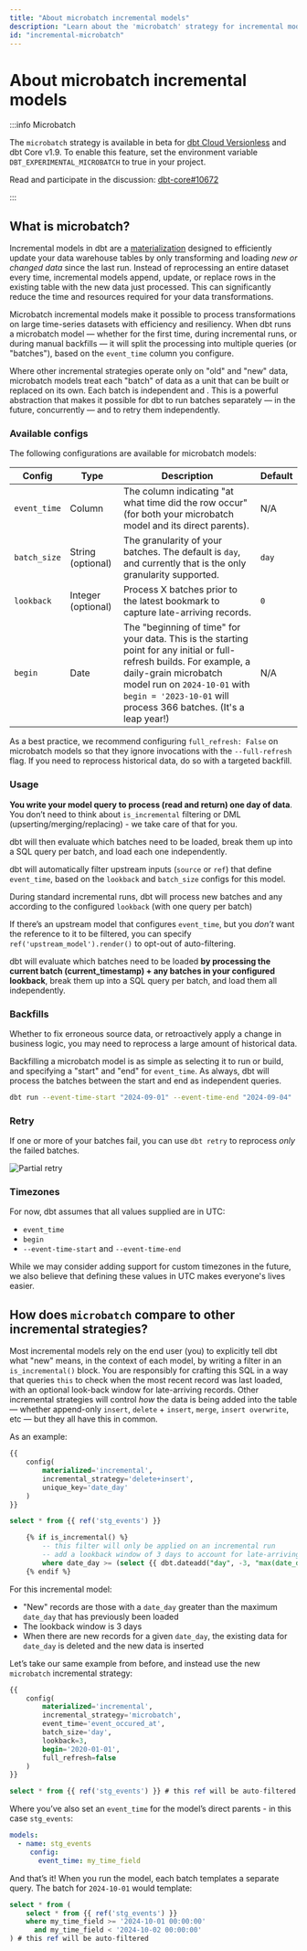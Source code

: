 ```yaml
---
title: "About microbatch incremental models"
description: "Learn about the 'microbatch' strategy for incremental models."
id: "incremental-microbatch"
---
```


# About microbatch incremental models <Lifecycle status="beta" />

:::info Microbatch

The `microbatch` strategy is available in beta for [dbt Cloud Versionless](/docs/dbt-versions/upgrade-dbt-version-in-cloud#versionless) and dbt Core v1.9. To enable this feature,  set the environment variable `DBT_EXPERIMENTAL_MICROBATCH` to true in your project.

Read and participate in the discussion: [dbt-core#10672](https://github.com/dbt-labs/dbt-core/discussions/10672)

:::

## What is microbatch?

Incremental models in dbt are a [materialization](/docs/build/materializations) designed to efficiently update your data warehouse tables by only transforming and loading _new or changed data_ since the last run. Instead of reprocessing an entire dataset every time, incremental models append, update, or replace rows in the existing table with the new data just processed. This can significantly reduce the time and resources required for your data transformations.

Microbatch incremental models make it possible to process transformations on large time-series datasets with efficiency and resiliency. When dbt runs a microbatch model — whether for the first time, during incremental runs, or during manual backfills — it will split the processing into multiple queries (or "batches"), based on the `event_time` column you configure.

Where other incremental strategies operate only on "old" and "new" data, microbatch models treat each "batch" of data as a unit that can be built or replaced on its own. Each batch is independent and <Term id="idempotent" />. This is a powerful abstraction that makes it possible for dbt to run batches separately — in the future, concurrently — and to retry them independently.

### Available configs

The following configurations are available for microbatch models:

| Config   | Type | Description   | Default |
|----------|------|---------------|---------|
| `event_time` | Column             | The column indicating "at what time did the row occur" (for both your microbatch model and its direct parents).          | N/A     |
| `batch_size` | String (optional)  | The granularity of your batches. The default is `day`, and currently that is the only granularity supported.             | `day`   |
| `lookback`   | Integer (optional) | Process X batches prior to the latest bookmark to capture late-arriving records.                                         | `0`     |
| `begin`      | Date    | The "beginning of time" for your data. This is the starting point for any initial or full-refresh builds. For example, a daily-grain microbatch model run on `2024-10-01` with `begin = '2023-10-01` will process 366 batches. (It's a leap year!)        | N/A     |

<Lightbox src="/img/docs/building-a-dbt-project/microbatch/event_time.png" title="The event_time column configures the real-world time of this record"/>

As a best practice, we recommend configuring `full_refresh: False` on microbatch models so that they ignore invocations with the `--full-refresh` flag. If you need to reprocess historical data, do so with a targeted backfill.

### Usage

**You write your model query to process (read and return) one day of data**. You don’t need to think about `is_incremental` filtering or DML (upserting/merging/replacing) - we take care of that for you.

dbt will then evaluate which batches need to be loaded, break them up into a SQL query per batch, and load each one independently.

dbt will automatically filter upstream inputs (`source` or `ref`) that define `event_time`, based on the `lookback` and `batch_size` configs for this model.

During standard incremental runs, dbt will process new batches and any according to the configured `lookback` (with one query per batch)
    
<Lightbox src="/img/docs/building-a-dbt-project/microbatch/microbatch_lookback.png" title="Configure a lookback to reprocess additional batches during standard incremental runs"/>

If there’s an upstream model that configures `event_time`, but you *don’t* want the reference to it to be filtered, you can specify `ref('upstream_model').render()` to opt-out of auto-filtering.

dbt will evaluate which batches need to be loaded **by processing the current batch (current_timestamp) + any batches in your configured lookback**, break them up into a SQL query per batch, and load them all independently. 

### Backfills

Whether to fix erroneous source data, or retroactively apply a change in business logic, you may need to reprocess a large amount of historical data.

Backfilling a microbatch model is as simple as selecting it to run or build, and specifying a "start" and "end" for `event_time`. As always, dbt will process the batches between the start and end as independent queries.

```bash
dbt run --event-time-start "2024-09-01" --event-time-end "2024-09-04"
```

<Lightbox src="/img/docs/building-a-dbt-project/microbatch/microbatch_backfill.png" title="Configure a lookback to reprocess additional batches during standard incremental runs"/>

### Retry

If one or more of your batches fail, you can use `dbt retry` to reprocess _only_ the failed batches.

![Partial retry](https://github.com/user-attachments/assets/f94c4797-dcc7-4875-9623-639f70c97b8f)

### Timezones

For now, dbt assumes that all values supplied are in UTC:

- `event_time`
- `begin`
- `--event-time-start` and `--event-time-end`

While we may consider adding support for custom timezones in the future, we also believe that defining these values in UTC makes everyone's lives easier.

## How does `microbatch` compare to other incremental strategies?

Most incremental models rely on the end user (you) to explicitly tell dbt what "new" means, in the context of each model, by writing a filter in an `is_incremental()` block. You are responsibly for crafting this SQL in a way that queries `this` to check when the most recent record was last loaded, with an optional look-back window for late-arriving records. Other incremental strategies will control _how_ the data is being added into the table — whether append-only `insert`, `delete` + `insert`, `merge`, `insert overwrite`, etc — but they all have this in common.

As an example:

```sql
{{
    config(
        materialized='incremental',
        incremental_strategy='delete+insert',
        unique_key='date_day'
    )
}}

select * from {{ ref('stg_events') }}

    {% if is_incremental() %}
        -- this filter will only be applied on an incremental run
        -- add a lookback window of 3 days to account for late-arriving records
        where date_day >= (select {{ dbt.dateadd("day", -3, "max(date_day)") }} from {{ this }})  
    {% endif %}

```

For this incremental model:

- "New" records are those with a `date_day` greater than the maximum `date_day` that has previously been loaded
- The lookback window is 3 days
- When there are new records for a given `date_day`, the existing data for `date_day` is deleted and the new data is inserted

Let’s take our same example from before, and instead use the new `microbatch` incremental strategy:

```sql
{{
    config(
        materialized='incremental',
        incremental_strategy='microbatch',
        event_time='event_occured_at',
        batch_size='day',
        lookback=3,
        begin='2020-01-01',
        full_refresh=false
    )
}}

select * from {{ ref('stg_events') }} # this ref will be auto-filtered
```

Where you’ve also set an `event_time` for the model’s direct parents - in this case `stg_events`:

```yaml
models:
  - name: stg_events
     config:
       event_time: my_time_field
```

And that’s it! When you run the model, each batch templates a separate query. The batch for `2024-10-01` would template:

```sql
select * from (
    select * from {{ ref('stg_events') }}
    where my_time_field >= '2024-10-01 00:00:00'
      and my_time_field < '2024-10-02 00:00:00'
) # this ref will be auto-filtered
```
